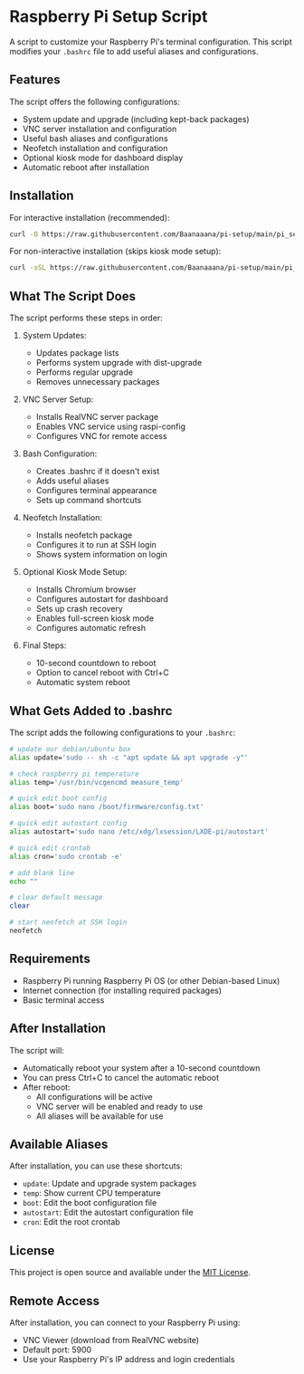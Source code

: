 # Raspberry Pi Setup Script

A script to customize your Raspberry Pi's terminal configuration. This script modifies your `.bashrc` file to add useful aliases and configurations.

## Features

The script offers the following configurations:
- System update and upgrade (including kept-back packages)
- VNC server installation and configuration
- Useful bash aliases and configurations
- Neofetch installation and configuration
- Optional kiosk mode for dashboard display
- Automatic reboot after installation

## Installation

For interactive installation (recommended):
```bash
curl -O https://raw.githubusercontent.com/Baanaaana/pi-setup/main/pi_setup.sh && chmod +x pi_setup.sh && ./pi_setup.sh
```

For non-interactive installation (skips kiosk mode setup):
```bash
curl -sSL https://raw.githubusercontent.com/Baanaaana/pi-setup/main/pi_setup.sh | bash
```

## What The Script Does

The script performs these steps in order:

1. System Updates:
   - Updates package lists
   - Performs system upgrade with dist-upgrade
   - Performs regular upgrade
   - Removes unnecessary packages

2. VNC Server Setup:
   - Installs RealVNC server package
   - Enables VNC service using raspi-config
   - Configures VNC for remote access

3. Bash Configuration:
   - Creates .bashrc if it doesn't exist
   - Adds useful aliases
   - Configures terminal appearance
   - Sets up command shortcuts

4. Neofetch Installation:
   - Installs neofetch package
   - Configures it to run at SSH login
   - Shows system information on login

5. Optional Kiosk Mode Setup:
   - Installs Chromium browser
   - Configures autostart for dashboard
   - Sets up crash recovery
   - Enables full-screen kiosk mode
   - Configures automatic refresh

6. Final Steps:
   - 10-second countdown to reboot
   - Option to cancel reboot with Ctrl+C
   - Automatic system reboot

## What Gets Added to .bashrc

The script adds the following configurations to your `.bashrc`:

```bash
# update our debian/ubuntu box
alias update='sudo -- sh -c "apt update && apt upgrade -y"'

# check raspberry pi temperature
alias temp='/usr/bin/vcgencmd measure_temp'

# quick edit boot config
alias boot='sudo nano /boot/firmware/config.txt'

# quick edit autostart config
alias autostart='sudo nano /etc/xdg/lxsession/LXDE-pi/autostart'

# quick edit crontab
alias cron='sudo crontab -e'

# add blank line
echo ""

# clear default message
clear

# start neofetch at SSH login
neofetch
```

## Requirements

- Raspberry Pi running Raspberry Pi OS (or other Debian-based Linux)
- Internet connection (for installing required packages)
- Basic terminal access

## After Installation

The script will:
- Automatically reboot your system after a 10-second countdown
- You can press Ctrl+C to cancel the automatic reboot
- After reboot:
  - All configurations will be active
  - VNC server will be enabled and ready to use
  - All aliases will be available for use

## Available Aliases

After installation, you can use these shortcuts:
- `update`: Update and upgrade system packages
- `temp`: Show current CPU temperature
- `boot`: Edit the boot configuration file
- `autostart`: Edit the autostart configuration file
- `cron`: Edit the root crontab

## License

This project is open source and available under the [MIT License](LICENSE).

## Remote Access

After installation, you can connect to your Raspberry Pi using:
- VNC Viewer (download from RealVNC website)
- Default port: 5900
- Use your Raspberry Pi's IP address and login credentials
